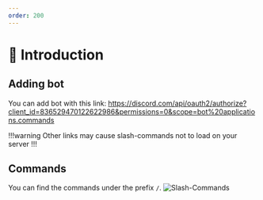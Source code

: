 ```yaml
---
order: 200
---
```

# :wave: Introduction
## Adding bot
You can add bot with this link:
https://discord.com/api/oauth2/authorize?client_id=836529470122622986&permissions=0&scope=bot%20applications.commands

!!!warning
Other links may cause slash-commands not to load on your server
!!!
## Commands
You can find the commands under the prefix `/`. 
![Slash-Commands](https://cdn.upload.systems/uploads/AuCREPWG.png) 